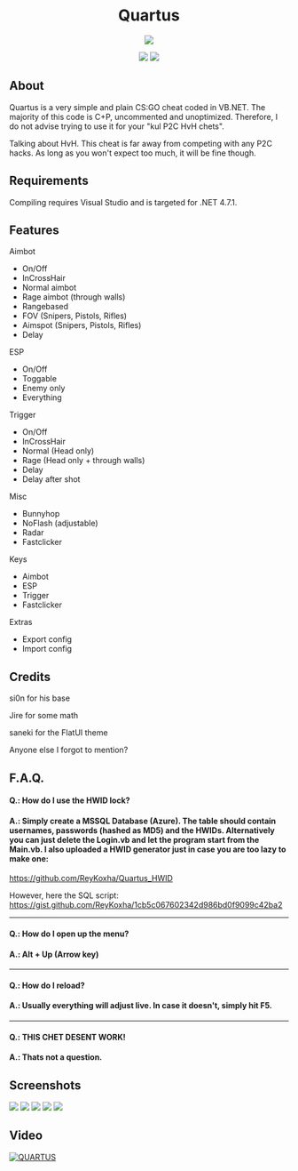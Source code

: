 <h1 align="center">Quartus</h1>
<p align="center">
  <img src="https://i.imgur.com/M26k5r5.png" />
</p>

<p align="center">
  <a href="https://github.com/ReyKoxha/Quartus_PUB/blob/master/README.md"><img src="https://img.shields.io/github/license/ReyKoxha/Quartus_PUB.svg?style=for-the-badge" /></a>
  <a href="https://discord.gg/t2mKFKJ"><img src="https://img.shields.io/discord/524303014115278868.svg?logo=discord&style=for-the-badge&colorB=7289da" /></a>
</p>

## About
Quartus is a very simple and plain CS:GO cheat coded in VB.NET.
The majority of this code is C+P, uncommented and unoptimized.
Therefore, I do not advise trying to use it for your "kul P2C HvH chets".

Talking about HvH. This cheat is far away from competing with any P2C hacks.
As long as you won't expect too much, it will be fine though.

## Requirements
Compiling requires Visual Studio and is targeted for .NET 4.7.1.

## Features
Aimbot
- On/Off
- InCrossHair
- Normal aimbot
- Rage aimbot (through walls)
- Rangebased
- FOV (Snipers, Pistols, Rifles)
- Aimspot (Snipers, Pistols, Rifles)
- Delay

ESP
- On/Off
- Toggable
- Enemy only
- Everything

Trigger
- On/Off
- InCrossHair
- Normal (Head only)
- Rage  (Head only + through walls)
- Delay
- Delay after shot

Misc
- Bunnyhop
- NoFlash (adjustable)
- Radar
- Fastclicker

Keys
- Aimbot
- ESP
- Trigger
- Fastclicker

Extras
- Export config
- Import config

## Credits
si0n for his base

Jire for some math

saneki for the FlatUI theme


Anyone else I forgot to mention?

## F.A.Q.
#### Q.: How do I use the HWID lock?
#### A.: Simply create a MSSQL Database (Azure). The table should contain usernames, passwords (hashed as MD5) and the HWIDs. Alternatively you can just delete the Login.vb and let the program start from the Main.vb. I also uploaded a HWID generator just in case you are too lazy to make one:
https://github.com/ReyKoxha/Quartus_HWID

However, here the SQL script:
https://gist.github.com/ReyKoxha/1cb5c067602342d986bd0f9099c42ba2

-------------------------------------------------------------------

#### Q.: How do I open up the menu?
#### A.: Alt + Up (Arrow key)

-------------------------------------------------------------------

#### Q.: How do I reload?
#### A.: Usually everything will adjust live. In case it doesn't, simply hit F5.

-------------------------------------------------------------------

#### Q.: THIS CHET DESENT WORK!
#### A.: Thats not a question.

## Screenshots
![](https://i.imgur.com/Wto6Dab.png)
![](https://i.imgur.com/WasSZpS.png)
![](https://i.imgur.com/1EsBys6.png)
![](https://i.imgur.com/OhNwimx.png)
![](https://i.imgur.com/VxczxEn.png)

## Video
[![QUARTUS](https://img.youtube.com/vi/SgdaKaE9fi4/0.jpg)](https://www.youtube.com/watch?v=SgdaKaE9fi4)
